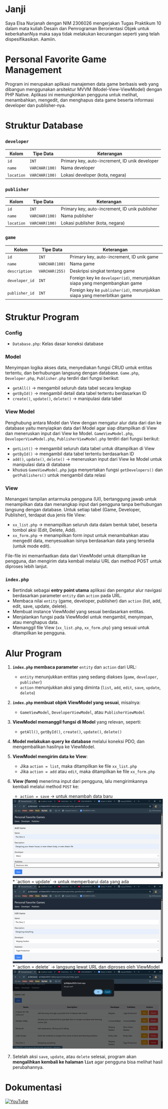 # Janji
Saya Elsa Nurjanah dengan NIM 2306026 mengerjakan Tugas Praktikum 10 dalam mata kuliah Desain dan Pemrograman Berorientasi Objek untuk keberkahanNya maka saya tidak melakukan kecurangan seperti yang telah dispesifikasikan. Aamiin.

# Personal Favorite Game Management
Program ini merupakan aplikasi manajemen data game berbasis web yang dibangun menggunakan arsitektur MVVM (Model-View-ViewModel) dengan PHP Native. Aplikasi ini memungkinkan pengguna untuk melihat, menambahkan, mengedit, dan menghapus data game beserta informasi developer dan publisher-nya.

# Struktur Database
### `developer`

| Kolom      | Tipe Data      | Keterangan                                     |
| ---------- | -------------- | ---------------------------------------------- |
| `id`       | `INT`          | Primary key, auto-increment, ID unik developer |
| `name`     | `VARCHAR(100)` | Nama developer                                 |
| `location` | `VARCHAR(100)` | Lokasi developer (kota, negara)                |

### `publisher`

| Kolom      | Tipe Data      | Keterangan                                     |
| ---------- | -------------- | ---------------------------------------------- |
| `id`       | `INT`          | Primary key, auto-increment, ID unik publisher |
| `name`     | `VARCHAR(100)` | Nama publisher                                 |
| `location` | `VARCHAR(100)` | Lokasi publisher (kota, negara)                |

### `game`

| Kolom          | Tipe Data      | Keterangan                                                                |
| -------------- | -------------- | ------------------------------------------------------------------------- |
| `id`           | `INT`          | Primary key, auto-increment, ID unik game                                 |
| `name`         | `VARCHAR(100)` | Nama game                                                                 |
| `description`  | `VARCHAR(255)` | Deskripsi singkat tentang game                                            |
| `developer_id` | `INT`          | Foreign key ke `developer(id)`, menunjukkan siapa yang mengembangkan game |
| `publisher_id` | `INT`          | Foreign key ke `publisher(id)`, menunjukkan siapa yang menerbitkan game   |

# Struktur Program

### Config
- `Database.php`: Kelas dasar koneksi database

### Model
Menyimpan logika akses data, menyediakan fungsi CRUD untuk entitas tertentu, dan berhubungan langsung dengan database.
`Game.php`, `Developer.php`, `Publisher.php` terdiri dari fungsi berikut:
- `getAll()` → mengambil seluruh data tabel secara lengkap
- `getById()` → mengambil detail data tabel tertentu berdasarkan ID
- `create()`, `update()`, `delete()` → manipulasi data tabel

### View Model
Penghubung antara Model dan View dengan mengatur alur data dari dan ke database yaitu menyiapkan data dari Model agar siap ditampilkan di View dan meneruskan input dari View ke Model.
`GameViewModel.php`, `DeveloperViewModel.php`, `PublisherViewModel.php` terdiri dari fungsi berikut:
- `getList()` → mengambil seluruh data tabel untuk ditampilkan di View
- `getById()` → mengambil data tabel tertentu berdasarkan ID
- `add()`, `update()`, `delete()` → meneruskan input dari View ke Model untuk manipulasi data di database
- khusus `GameViewModel.php` juga menyertakan fungsi `getDevelopers()` dan `getPublishers()` untuk mengambil data relasi

### View
Menangani tampilan antarmuka pengguna (UI), bertanggung jawab untuk menampilkan data dan menangkap input dari pengguna tanpa berhubungan langsung dengan database.
Untuk setiap tabel (Game, Developer, Publisher), terdapat dua jenis file View:
- `xx_list.php` → menampilkan seluruh data dalam bentuk tabel, beserta tombol aksi (Edit, Delete, Add).
- `xx_form.php` → menampilkan form input untuk menambahkan atau mengedit data, menyesuaikan isinya berdasarkan data yang tersedia (untuk mode edit).

File-file ini memanfaatkan data dari ViewModel untuk ditampilkan ke pengguna, dan mengirim data kembali melalui URL dan method POST untuk diproses lebih lanjut.

### `index.php`
- Bertindak sebagai **entry point utama** aplikasi dan pengatur alur navigasi berdasarkan parameter `entity` dan `action` pada URL.
- Membaca nilai `entity` (game, developer, publisher) dan `action` (list, add, edit, save, update, delete).
- Membuat instance ViewModel yang sesuai berdasarkan entitas.
- Menjalankan fungsi pada ViewModel untuk mengambil, menyimpan, atau menghapus data.
- Memanggil file View (`xx_list.php`, `xx_form.php`) yang sesuai untuk ditampilkan ke pengguna.

# Alur Program
1. **`index.php` membaca parameter** `entity` dan `action` dari URL:

   * `entity` menunjukkan entitas yang sedang diakses (`game`, `developer`, `publisher`)
   * `action` menunjukkan aksi yang diminta (`list`, `add`, `edit`, `save`, `update`, `delete`)

2. **`index.php` membuat objek ViewModel yang sesuai**, misalnya:

   * `GameViewModel`, `DeveloperViewModel`, atau `PublisherViewModel`

3. **ViewModel memanggil fungsi di Model** yang relevan, seperti:

   * `getAll()`, `getById()`, `create()`, `update()`, `delete()`

4. **Model melakukan query ke database** melalui koneksi PDO, dan mengembalikan hasilnya ke ViewModel.

5. **ViewModel mengirim data ke View**:

   * Jika `action = list`, maka ditampilkan ke file `xx_list.php`
   * Jika `action = add` atau `edit`, maka ditampilkan ke file `xx_form.php`

6. **View (form)** menerima input dari pengguna, lalu mengirimkannya kembali melalui method `POST` ke:

   * `action = save` → untuk menambah data baru
     
   <img src="https://github.com/elsanrj/TP10DPBO2025C1/blob/main/dokumentasi/1.png">
   * `action = update` → untuk memperbarui data yang ada

   <img src="https://github.com/elsanrj/TP10DPBO2025C1/blob/main/dokumentasi/2.png">
   * `action = delete` → langsung lewat URL dan diproses oleh ViewModel

   <img src="https://github.com/elsanrj/TP10DPBO2025C1/blob/main/dokumentasi/3.png">

7. Setelah aksi `save`, `update`, atau `delete` selesai, program akan **mengalihkan kembali ke halaman `list`** agar pengguna bisa melihat hasil perubahannya.

# Dokumentasi
[![YouTube](http://i.ytimg.com/vi/joxxdW4efvQ/hqdefault.jpg)](https://youtu.be/joxxdW4efvQ)

